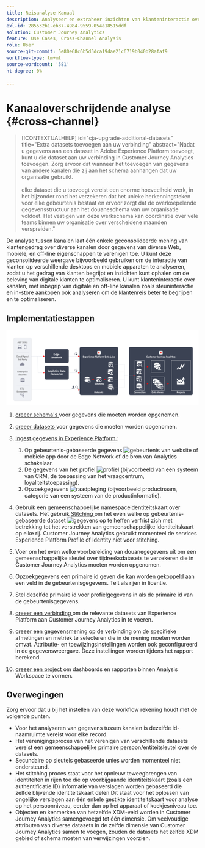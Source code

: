 ```yaml
---
title: Reisanalyse Kanaal
description: Analyseer en extraheer inzichten van klanteninteractie over de klantenreis.
exl-id: 285532b1-eb37-4984-9559-054a18515ddf
solution: Customer Journey Analytics
feature: Use Cases, Cross-Channel Analysis
role: User
source-git-commit: 5e80e68c6b5d3dca19dae21c6719b040b28afaf9
workflow-type: tm+mt
source-wordcount: '581'
ht-degree: 0%

---
```


# Kanaaloverschrijdende analyse {#cross-channel}

<!-- markdownlint-disable MD034 -->

>[!CONTEXTUALHELP]
>id="cja-upgrade-additional-datasets"
>title="Extra datasets toevoegen aan uw verbinding"
>abstract="Nadat u gegevens aan een dataset in Adobe Experience Platform toevoegt, kunt u die dataset aan uw verbinding in Customer Journey Analytics toevoegen. Zorg ervoor dat wanneer het toevoegen van gegevens van andere kanalen die zij aan het schema aanhangen dat uw organisatie gebruikt.<br><br> elke dataset die u toevoegt vereist een enorme hoeveelheid werk, in het bijzonder rond het verzekeren dat het unieke herkenningsteken voor elke gebeurtenis bestaat en ervoor zorgt dat de overkoepelende gegevensstructuur aan het douaneschema van uw organisatie voldoet. Het vestigen van deze werkschema kan coördinatie over vele teams binnen uw organisatie over verscheidene maanden verspreiden."

<!-- markdownlint-enable MD034 -->

De analyse tussen kanalen laat één enkele geconsolideerde mening van klantengedrag over diverse kanalen door gegevens van diverse Web, mobiele, en off-line eigenschappen te verenigen toe. U kunt deze geconsolideerde weergave bijvoorbeeld gebruiken om de interactie van klanten op verschillende desktops en mobiele apparaten te analyseren, zodat u het gedrag van klanten begrijpt en inzichten kunt ophalen om de beleving van digitale klanten te optimaliseren. U kunt klanteninteractie over kanalen, met inbegrip van digitale en off-line kanalen zoals steuninteractie en in-store aankopen ook analyseren om de klantenreis beter te begrijpen en te optimaliseren.

## Implementatiestappen

![ stroom van implementatiestappen zoals die in deze sectie wordt beschreven.](../assets/cca-architecture.png)

1. [ creeer schema&#39;s ](https://experienceleague.adobe.com/docs/experience-platform/xdm/tutorials/create-schema-ui.html?lang=nl-NL) voor gegevens die moeten worden opgenomen.
1. [ creeer datasets ](https://experienceleague.adobe.com/docs/platform-learn/tutorials/data-ingestion/create-datasets-and-ingest-data.html?lang=nl-NL) voor gegevens die moeten worden opgenomen.
1. [ Ingest gegevens in Experience Platform ](https://experienceleague.adobe.com/docs/platform-learn/tutorials/data-ingestion/understanding-data-ingestion.html?lang=nl-NL):
   1. Op gebeurtenis-gebaseerde gegevens ![ gebeurtenis ](https://spectrum.adobe.com/static/icons/workflow_18/Smock_Events_18_N.svg) van website of mobiele app door de Edge Network of de bron van Analytics schakelaar.
   2. De gegevens van het profiel ![ profiel ](https://spectrum.adobe.com/static/icons/workflow_18/Smock_User_18_N.svg) (bijvoorbeeld van een systeem van CRM, de toepassing van het vraagcentrum, loyaliteitstoepassing).
   3. Opzoekgegevens ![ raadpleging ](https://spectrum.adobe.com/static/icons/workflow_18/Smock_Search_18_N.svg) (bijvoorbeeld productnaam, categorie van een systeem van de productinformatie).

1. Gebruik een gemeenschappelijke namespaceidentiteitskaart over datasets. Het gebruik [ Stitching ](../../stitching/overview.md) om het even welke op gebeurtenis-gebaseerde dataset ![ gegevens op te heffen verfrist zich ](https://spectrum.adobe.com/static/icons/workflow_18/Smock_DataRefresh_18_N.svg) met betrekking tot het verstrekken van gemeenschappelijke identiteitskaart op elke rij. Customer Journey Analytics gebruikt momenteel de services Experience Platform Profile of Identity niet voor stitching.
1. Voer om het even welke voorbereiding van douanegegevens uit om een gemeenschappelijke sleutel over tijdreeksdatasets te verzekeren die in Customer Journey Analytics moeten worden opgenomen.
1. Opzoekgegevens een primaire id geven die kan worden gekoppeld aan een veld in de gebeurtenisgegevens. Telt als rijen in licentie.
1. Stel dezelfde primaire id voor profielgegevens in als de primaire id van de gebeurtenisgegevens.
1. [ creeer een verbinding ](../../connections/overview.md) om de relevante datasets van Experience Platform aan Customer Journey Analytics in te voeren.
1. [ creeer een gegevensmening ](/help/data-views/create-dataview.md) op de verbinding om de specifieke afmetingen en metriek te selecteren die in de mening moeten worden omvat. Attributie- en toewijzingsinstellingen worden ook geconfigureerd in de gegevensweergave. Deze instellingen worden tijdens het rapport berekend.
1. [ creeer een project ](/help/analysis-workspace/home.md) om dashboards en rapporten binnen Analysis Workspace te vormen.

## Overwegingen

Zorg ervoor dat u bij het instellen van deze workflow rekening houdt met de volgende punten.

* Voor het analyseren van gegevens tussen kanalen is dezelfde id-naamruimte vereist voor elke record.
* Het verenigingsproces van het verenigen van verschillende datasets vereist een gemeenschappelijke primaire persoon/entiteitsleutel over de datasets.
* Secundaire op sleutels gebaseerde unies worden momenteel niet ondersteund.
* Het stitching proces staat voor het opnieuw teweegbrengen van identiteiten in rijen toe die op voorbijgaande identiteitskaart (zoals een authentificatie ID) informatie van verslagen worden gebaseerd die zelfde blijvende identiteitskaart delen.Dit staat voor het oplossen van ongelijke verslagen aan één enkele gestikte identiteitskaart voor analyse op het persoonniveau, eerder dan op het apparaat of koekjesniveau toe.
* Objecten en kenmerken van hetzelfde XDM-veld worden in Customer Journey Analytics samengevoegd tot één dimensie. Om veelvoudige attributen van diverse datasets in de zelfde dimensie van Customer Journey Analytics samen te voegen, zouden de datasets het zelfde XDM gebied of schema moeten van verwijzingen voorzien.

